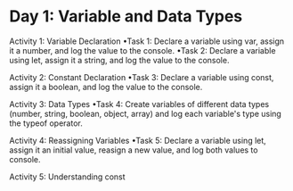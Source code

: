 # Day 1: Variable and Data Types

Activity 1: Variable Declaration
    •Task 1: Declare a variable using var, assign it a number, and log the value to the console.
    •Task 2: Declare a variable using let, assign it a string, and log the value to the console.

Activity 2: Constant Declaration
    •Task 3: Declare a variable using const, assign it a boolean, and log the value to the console.

Activity 3: Data Types
    •Task 4: Create variables of different data types (number, string, boolean, object, array) and log each variable's type using the typeof operator.

Activity 4: Reassigning Variables
    •Task 5: Declare a variable using let, assign it an initial value, reasign a new value, and log both values to console.

Activity 5: Understanding const
